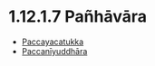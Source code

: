 # 1.12.1.7 Pañhāvāra

* [Paccayacatukka](1.12.1.7/Paccayacatukka.md)
* [Paccanīyuddhāra](1.12.1.7/Paccaniyuddhara.md)
